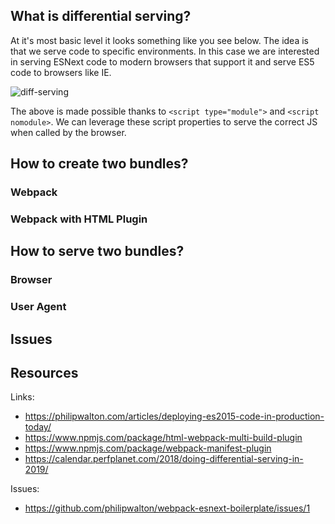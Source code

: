 ## What is differential serving?

At it's most basic level it looks something like you see below. The idea is that we serve code to specific environments. In this case we are interested in serving ESNext code to modern browsers that support it and serve ES5 code to browsers like IE. 

![diff-serving](./assets/diff-serving.gif)

The above is made possible thanks to `<script type="module">` and `<script nomodule>`. We can leverage these script properties to serve the correct JS when called by the browser.

## How to create two bundles?

### Webpack

### Webpack with HTML Plugin

## How to serve two bundles?

### Browser

### User Agent

## Issues

## Resources

Links:

-   https://philipwalton.com/articles/deploying-es2015-code-in-production-today/
-   https://www.npmjs.com/package/html-webpack-multi-build-plugin
-   https://www.npmjs.com/package/webpack-manifest-plugin
-   https://calendar.perfplanet.com/2018/doing-differential-serving-in-2019/

Issues:

-   https://github.com/philipwalton/webpack-esnext-boilerplate/issues/1
